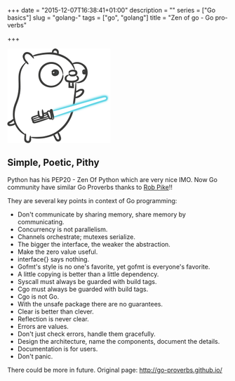 +++
date = "2015-12-07T16:38:41+01:00"
description = ""
series = ["Go basics"]
slug = "golang-"
tags = ["go", "golang"]
title = "Zen of go - Go pro-verbs"

+++

<img src="/img/gopher-with-sword.png">

## Simple, Poetic, Pithy

Python has his PEP20 - Zen Of Python which are very nice IMO. Now Go community have similar Go Proverbs
thanks to [Rob Pike](https://twitter.com/rob_pike)!!

They are several key points in context of Go programming:

- Don't communicate by sharing memory, share memory by communicating.
- Concurrency is not parallelism.
- Channels orchestrate; mutexes serialize.
- The bigger the interface, the weaker the abstraction.
- Make the zero value useful.
- interface{} says nothing.
- Gofmt's style is no one's favorite, yet gofmt is everyone's favorite.
- A little copying is better than a little dependency.
- Syscall must always be guarded with build tags.
- Cgo must always be guarded with build tags.
- Cgo is not Go.
- With the unsafe package there are no guarantees.
- Clear is better than clever.
- Reflection is never clear.
- Errors are values.
- Don't just check errors, handle them gracefully.
- Design the architecture, name the components, document the details.
- Documentation is for users.
- Don't panic.

There could be more in future. Original page: http://go-proverbs.github.io/
